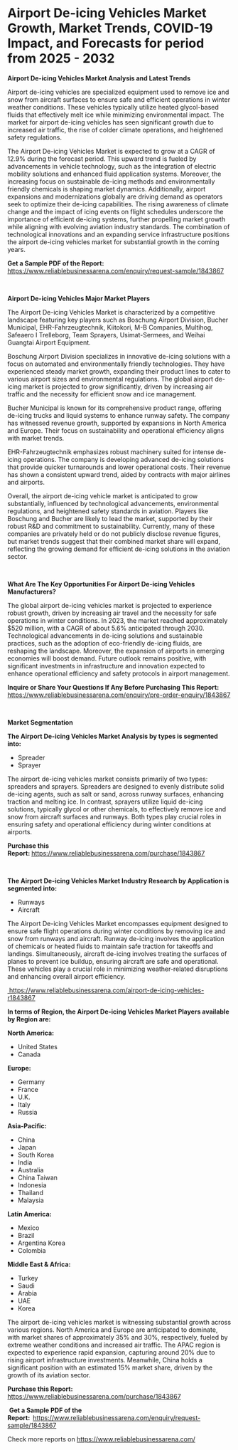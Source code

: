 <p><h1>Airport De-icing Vehicles Market Growth, Market Trends, COVID-19 Impact, and Forecasts for period from 2025 - 2032</h1></p><p><strong>Airport De-icing Vehicles Market Analysis and Latest Trends</strong></p>
<p><p>Airport de-icing vehicles are specialized equipment used to remove ice and snow from aircraft surfaces to ensure safe and efficient operations in winter weather conditions. These vehicles typically utilize heated glycol-based fluids that effectively melt ice while minimizing environmental impact. The market for airport de-icing vehicles has seen significant growth due to increased air traffic, the rise of colder climate operations, and heightened safety regulations.</p><p>The Airport De-icing Vehicles Market is expected to grow at a CAGR of 12.9% during the forecast period. This upward trend is fueled by advancements in vehicle technology, such as the integration of electric mobility solutions and enhanced fluid application systems. Moreover, the increasing focus on sustainable de-icing methods and environmentally friendly chemicals is shaping market dynamics. Additionally, airport expansions and modernizations globally are driving demand as operators seek to optimize their de-icing capabilities. The rising awareness of climate change and the impact of icing events on flight schedules underscore the importance of efficient de-icing systems, further propelling market growth while aligning with evolving aviation industry standards. The combination of technological innovations and an expanding service infrastructure positions the airport de-icing vehicles market for substantial growth in the coming years.</p></p>
<p><strong>Get a Sample PDF of the Report:&nbsp;</strong> <a href="https://www.reliablebusinessarena.com/enquiry/request-sample/1843867?utm_campaign=3268&utm_medium=2&utm_source=Github&utm_content=ia&utm_term=31032025&utm_id=airport-de-icing-vehicles">https://www.reliablebusinessarena.com/enquiry/request-sample/1843867</a></p>
<p>&nbsp;</p>
<p><strong>Airport De-icing Vehicles Major Market Players</strong></p>
<p><p>The Airport De-icing Vehicles Market is characterized by a competitive landscape featuring key players such as Boschung Airport Division, Bucher Municipal, EHR-Fahrzeugtechnik, Kiitokori, M-B Companies, Multihog, Safeaero I Trelleborg, Team Sprayers, Usimat-Sermees, and Weihai Guangtai Airport Equipment. </p><p>Boschung Airport Division specializes in innovative de-icing solutions with a focus on automated and environmentally friendly technologies. They have experienced steady market growth, expanding their product lines to cater to various airport sizes and environmental regulations. The global airport de-icing market is projected to grow significantly, driven by increasing air traffic and the necessity for efficient snow and ice management.</p><p>Bucher Municipal is known for its comprehensive product range, offering de-icing trucks and liquid systems to enhance runway safety. The company has witnessed revenue growth, supported by expansions in North America and Europe. Their focus on sustainability and operational efficiency aligns with market trends.</p><p>EHR-Fahrzeugtechnik emphasizes robust machinery suited for intense de-icing operations. The company is developing advanced de-icing solutions that provide quicker turnarounds and lower operational costs. Their revenue has shown a consistent upward trend, aided by contracts with major airlines and airports.</p><p>Overall, the airport de-icing vehicle market is anticipated to grow substantially, influenced by technological advancements, environmental regulations, and heightened safety standards in aviation. Players like Boschung and Bucher are likely to lead the market, supported by their robust R&D and commitment to sustainability. Currently, many of these companies are privately held or do not publicly disclose revenue figures, but market trends suggest that their combined market share will expand, reflecting the growing demand for efficient de-icing solutions in the aviation sector.</p></p>
<p>&nbsp;</p>
<p><strong>What Are The Key Opportunities For Airport De-icing Vehicles Manufacturers?</strong></p>
<p><p>The global airport de-icing vehicles market is projected to experience robust growth, driven by increasing air travel and the necessity for safe operations in winter conditions. In 2023, the market reached approximately $520 million, with a CAGR of about 5.6% anticipated through 2030. Technological advancements in de-icing solutions and sustainable practices, such as the adoption of eco-friendly de-icing fluids, are reshaping the landscape. Moreover, the expansion of airports in emerging economies will boost demand. Future outlook remains positive, with significant investments in infrastructure and innovation expected to enhance operational efficiency and safety protocols in airport management.</p></p>
<p><strong>Inquire or Share Your Questions If Any Before Purchasing This Report:</strong> <a href="https://www.reliablebusinessarena.com/enquiry/pre-order-enquiry/1843867?utm_campaign=3268&utm_medium=2&utm_source=Github&utm_content=ia&utm_term=31032025&utm_id=airport-de-icing-vehicles">https://www.reliablebusinessarena.com/enquiry/pre-order-enquiry/1843867</a></p>
<p>&nbsp;</p>
<p><strong>Market Segmentation</strong></p>
<p><strong>The Airport De-icing Vehicles Market Analysis by types is segmented into:</strong></p>
<p><ul><li>Spreader</li><li>Sprayer</li></ul></p>
<p><p>The airport de-icing vehicles market consists primarily of two types: spreaders and sprayers. Spreaders are designed to evenly distribute solid de-icing agents, such as salt or sand, across runway surfaces, enhancing traction and melting ice. In contrast, sprayers utilize liquid de-icing solutions, typically glycol or other chemicals, to effectively remove ice and snow from aircraft surfaces and runways. Both types play crucial roles in ensuring safety and operational efficiency during winter conditions at airports.</p></p>
<p><strong>Purchase this Report:&nbsp;</strong><a href="https://www.reliablebusinessarena.com/purchase/1843867?utm_campaign=3268&utm_medium=2&utm_source=Github&utm_content=ia&utm_term=31032025&utm_id=airport-de-icing-vehicles">https://www.reliablebusinessarena.com/purchase/1843867</a></p>
<p>&nbsp;</p>
<p><strong>The Airport De-icing Vehicles Market Industry Research by Application is segmented into:</strong></p>
<p><ul><li>Runways</li><li>Aircraft</li></ul></p>
<p><p>The Airport De-icing Vehicles Market encompasses equipment designed to ensure safe flight operations during winter conditions by removing ice and snow from runways and aircraft. Runway de-icing involves the application of chemicals or heated fluids to maintain safe traction for takeoffs and landings. Simultaneously, aircraft de-icing involves treating the surfaces of planes to prevent ice buildup, ensuring aircraft are safe and operational. These vehicles play a crucial role in minimizing weather-related disruptions and enhancing overall airport efficiency.</p></p>
<p><a href="https://www.reliablebusinessarena.com/airport-de-icing-vehicles-r1843867?utm_campaign=3268&utm_medium=2&utm_source=Github&utm_content=ia&utm_term=31032025&utm_id=airport-de-icing-vehicles">&nbsp;https://www.reliablebusinessarena.com/airport-de-icing-vehicles-r1843867</a></p>
<p><strong>In terms of Region, the Airport De-icing Vehicles Market Players available by Region are:</strong></p>
<p>
    <p> <strong> North America: </strong>
        <ul>
            <li>United States</li>
            <li>Canada</li>
        </ul>
        </p> 
    <p> <strong> Europe: </strong>
        <ul>
            <li>Germany</li>
            <li>France</li>
            <li>U.K.</li>
            <li>Italy</li>
            <li>Russia</li>
        </ul>
        </p> 
    <p> <strong> Asia-Pacific: </strong>
        <ul>
            <li>China</li>
            <li>Japan</li>
            <li>South Korea</li>
            <li>India</li>
            <li>Australia</li>
            <li>China Taiwan</li>
            <li>Indonesia</li>
            <li>Thailand</li>
            <li>Malaysia</li>
        </ul>
        </p> 
    <p> <strong> Latin America: </strong>
        <ul>
            <li>Mexico</li>
            <li>Brazil</li>
            <li>Argentina Korea</li>
            <li>Colombia</li>
        </ul>
        </p> 
    <p> <strong> Middle East & Africa: </strong>
        <ul>
            <li>Turkey</li>
            <li>Saudi</li>
            <li>Arabia</li>
            <li>UAE</li>
            <li>Korea</li>
        </ul>
    </p>
    </p>
<p><p>The airport de-icing vehicles market is witnessing substantial growth across various regions. North America and Europe are anticipated to dominate, with market shares of approximately 35% and 30%, respectively, fueled by extreme weather conditions and increased air traffic. The APAC region is expected to experience rapid expansion, capturing around 20% due to rising airport infrastructure investments. Meanwhile, China holds a significant position with an estimated 15% market share, driven by the growth of its aviation sector.</p></p>
<p><strong>Purchase this Report: </strong><a href="https://www.reliablebusinessarena.com/purchase/1843867?utm_campaign=3268&utm_medium=2&utm_source=Github&utm_content=ia&utm_term=31032025&utm_id=airport-de-icing-vehicles">https://www.reliablebusinessarena.com/purchase/1843867</a></p>
<p>&nbsp;<strong>Get a Sample PDF of the Report:&nbsp;&nbsp;</strong><a href="https://www.reliablebusinessarena.com/enquiry/request-sample/1843867?utm_campaign=3268&utm_medium=2&utm_source=Github&utm_content=ia&utm_term=31032025&utm_id=airport-de-icing-vehicles">https://www.reliablebusinessarena.com/enquiry/request-sample/1843867</a></p>
<p><strong></strong></p>
<p>Check more reports on <a href="https://www.reliablebusinessarena.com/?utm_campaign=3268&utm_medium=2&utm_source=Github&utm_content=ia&utm_term=31032025&utm_id=airport-de-icing-vehicles">https://www.reliablebusinessarena.com/</a></p>